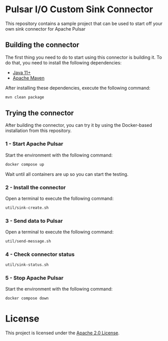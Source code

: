 # Pulsar I/O Custom Sink Connector

This repository contains a sample project that can be used to start off your own sink connector for Apache Pulsar

## Building the connector

The first thing you need to do to start using this connector is building it. To do that, you need to install the following dependencies:

- [Java 11+](https://openjdk.java.net/)
- [Apache Maven](https://maven.apache.org/)

After installing these dependencies, execute the following command:

```bash
mvn clean package
```

## Trying the connector

After building the connector, you can try it by using the Docker-based installation from this repository.

### 1 - Start Apache Pulsar

Start the environment with the following command:

```bash
docker compose up
```

Wait until all containers are up so you can start the testing.

### 2 - Install the connector

Open a terminal to execute the following command:

```bash
util/sink-create.sh
```

### 3 - Send data to Pulsar

Open a terminal to execute the following command:

```bash
util/send-message.sh
```

### 4 - Check connector status

```bash
util/sink-status.sh
```

### 5 - Stop Apache Pulsar

Start the environment with the following command:

```bash
docker compose down
```

# License

This project is licensed under the [Apache 2.0 License](./LICENSE).